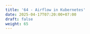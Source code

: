 ```yaml
---
title: '64 - Airflow in Kubernetes'
date: 2025-04-17T07:20:00+07:00
draft: false
weight: 65
---
```

